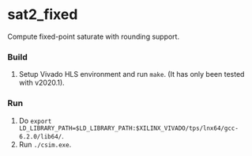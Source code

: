 sat2_fixed
==========

Compute fixed-point saturate with rounding support.

### Build

1. Setup Vivado HLS environment and run `make`. (It has only been tested with v2020.1).

### Run

1. Do `export LD_LIBRARY_PATH=$LD_LIBRARY_PATH:$XILINX_VIVADO/tps/lnx64/gcc-6.2.0/lib64/`.
2. Run `./csim.exe`.
